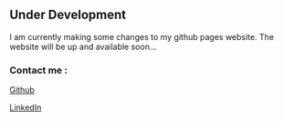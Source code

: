 ## Under Development

I am currently making some changes to my github pages website. 
The website will be up and available soon...

### Contact me :


[Github](https://github.com/sajManzoor)

[LinkedIn](https://www.linkedin.com/in/sajid-manzoor-b2b916115/)
